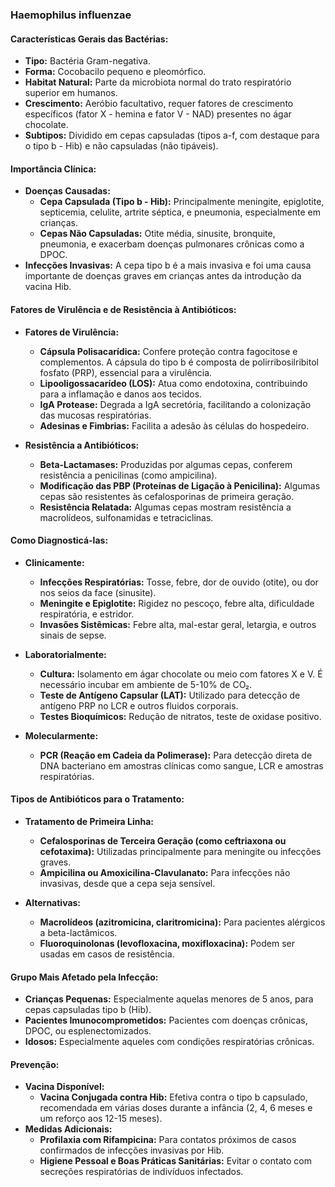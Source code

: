 ### **Haemophilus influenzae**

#### **Características Gerais das Bactérias:**

- **Tipo:** Bactéria Gram-negativa.
- **Forma:** Cocobacilo pequeno e pleomórfico.
- **Habitat Natural:** Parte da microbiota normal do trato respiratório superior em humanos.
- **Crescimento:** Aeróbio facultativo, requer fatores de crescimento específicos (fator X - hemina e fator V - NAD) presentes no ágar chocolate.
- **Subtipos:** Dividido em cepas capsuladas (tipos a-f, com destaque para o tipo b - Hib) e não capsuladas (não tipáveis).

#### **Importância Clínica:**

- **Doenças Causadas:**
  - **Cepa Capsulada (Tipo b - Hib):** Principalmente meningite, epiglotite, septicemia, celulite, artrite séptica, e pneumonia, especialmente em crianças.
  - **Cepas Não Capsuladas:** Otite média, sinusite, bronquite, pneumonia, e exacerbam doenças pulmonares crônicas como a DPOC.
- **Infecções Invasivas:** A cepa tipo b é a mais invasiva e foi uma causa importante de doenças graves em crianças antes da introdução da vacina Hib.

#### **Fatores de Virulência e de Resistência à Antibióticos:**

- **Fatores de Virulência:**
  - **Cápsula Polisacarídica:** Confere proteção contra fagocitose e complementos. A cápsula do tipo b é composta de polirribosilribitol fosfato (PRP), essencial para a virulência.
  - **Lipooligossacarídeo (LOS):** Atua como endotoxina, contribuindo para a inflamação e danos aos tecidos.
  - **IgA Protease:** Degrada a IgA secretória, facilitando a colonização das mucosas respiratórias.
  - **Adesinas e Fimbrias:** Facilita a adesão às células do hospedeiro.

- **Resistência a Antibióticos:**
  - **Beta-Lactamases:** Produzidas por algumas cepas, conferem resistência a penicilinas (como ampicilina).
  - **Modificação das PBP (Proteínas de Ligação à Penicilina):** Algumas cepas são resistentes às cefalosporinas de primeira geração.
  - **Resistência Relatada:** Algumas cepas mostram resistência a macrolídeos, sulfonamidas e tetraciclinas.

#### **Como Diagnosticá-las:**

- **Clinicamente:**
  - **Infecções Respiratórias:** Tosse, febre, dor de ouvido (otite), ou dor nos seios da face (sinusite).
  - **Meningite e Epiglotite:** Rigidez no pescoço, febre alta, dificuldade respiratória, e estridor.
  - **Invasões Sistêmicas:** Febre alta, mal-estar geral, letargia, e outros sinais de sepse.

- **Laboratorialmente:**
  - **Cultura:** Isolamento em ágar chocolate ou meio com fatores X e V. É necessário incubar em ambiente de 5-10% de CO₂.
  - **Teste de Antígeno Capsular (LAT):** Utilizado para detecção de antígeno PRP no LCR e outros fluidos corporais.
  - **Testes Bioquímicos:** Redução de nitratos, teste de oxidase positivo.

- **Molecularmente:**
  - **PCR (Reação em Cadeia da Polimerase):** Para detecção direta de DNA bacteriano em amostras clínicas como sangue, LCR e amostras respiratórias.

#### **Tipos de Antibióticos para o Tratamento:**

- **Tratamento de Primeira Linha:**
  - **Cefalosporinas de Terceira Geração (como ceftriaxona ou cefotaxima):** Utilizadas principalmente para meningite ou infecções graves.
  - **Ampicilina ou Amoxicilina-Clavulanato:** Para infecções não invasivas, desde que a cepa seja sensível.
  
- **Alternativas:**
  - **Macrolídeos (azitromicina, claritromicina):** Para pacientes alérgicos a beta-lactâmicos.
  - **Fluoroquinolonas (levofloxacina, moxifloxacina):** Podem ser usadas em casos de resistência.

#### **Grupo Mais Afetado pela Infecção:**

- **Crianças Pequenas:** Especialmente aquelas menores de 5 anos, para cepas capsuladas tipo b (Hib).
- **Pacientes Imunocomprometidos:** Pacientes com doenças crônicas, DPOC, ou esplenectomizados.
- **Idosos:** Especialmente aqueles com condições respiratórias crônicas.

#### **Prevenção:**

- **Vacina Disponível:**
  - **Vacina Conjugada contra Hib:** Efetiva contra o tipo b capsulado, recomendada em várias doses durante a infância (2, 4, 6 meses e um reforço aos 12-15 meses).
- **Medidas Adicionais:**
  - **Profilaxia com Rifampicina:** Para contatos próximos de casos confirmados de infecções invasivas por Hib.
  - **Higiene Pessoal e Boas Práticas Sanitárias:** Evitar o contato com secreções respiratórias de indivíduos infectados.